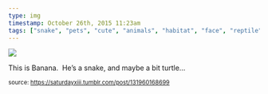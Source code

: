 ```yaml
---
type: img
timestamp: October 26th, 2015 11:23am
tags: ["snake", "pets", "cute", "animals", "habitat", "face", "reptile", "sunny", "cozy", "photography"]
---
```

<img src="https://saturdayxiii.github.io/media/131960168699.jpg"/>
                                                                                          
This is Banana.  He’s a snake, and maybe a bit turtle&hellip;
 
                                    
                
                
                
                
                                
<small>source: https://saturdayxiii.tumblr.com/post/131960168699</small>